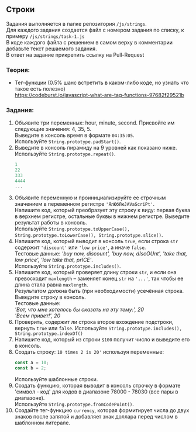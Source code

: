 ## Строки

Задания выполняется в папке репозитория `/js/strings`.  
Для каждого задания создается файл с номером задания по списку, к примеру `/js/strings/task-1.js`  
В коде каждого файла с решением в самом верху в комментарии добавьте текст решаемого задания.  
В ответ на задание прикрепить ссылку на Pull-Request

### Теория:
* Тег-функции (0.5% шанс встретить в каком-либо коде, но узнать что такое есть полезно)   
https://codeburst.io/javascript-what-are-tag-functions-97682f29521b

### Задания:
1. Объявите три переменных: hour, minute, second. Присвойте им следующие значения: 4, 35, 5.  
Выведите в консоль время в формате `04:35:05`.  
Используйте `String.prototype.padStart()`.
1. Выведите в консоль пирамиду на 9 уровней как показано ниже.  
Используйте `String.prototype.repeat()`.
    ```javascript
    1
    22
    333
    4444
    ...
    ```
1. Объявите переменную и проинициализируйте ее строчным значением в переменном регистре `'ЯлЮбЛюJAVaScriPt'`.  
Напишите код, который преобразует эту строку к виду: первая буква в верхнем регистре, остальные буквы в нижнем регистре.
Выведите результат работы в консоль.     
Используйте `String.prototype.toUpperCase(), String.prototype.toLowerCase(), String.prototype.slice()`.
1. Напишите код, который выводит в консоль `true`, если строка `str` содержит `'discount'` или `'low price'`, а иначе `false`.  
Тестовые данные: *'buy now, discount', 'buy now, dIscOUnt', 'take that, low price', 'low take that, prICE'*.  
Используйте `String.prototype.includes()`.
1. Напишите код, который проверяет длину строки `str`, и если она превосходит `maxlength` – заменяет конец `str` на `'...'`, так чтобы ее длина стала равна `maxlength`.  
Результатом должна быть (при необходимости) усечённая строка. Выведите строку в консоль.  
Тестовые данные:  
 *'Вот, что мне хотелось бы сказать на эту тему:', 20*  
 *'Всем привет!', 20*
1. Проверить, содержит ли строка второе вхождение подстроки, вернуть `true` или `false`. Используйте `String.prototype.includes(), String.prototype.indexOf()`
1. Напишите код, который из строки `$100` получит число и выведите его в консоль.
1. Создать строку: `10 times 2 is 20'` используя переменные:
    ```javascript
    const a = 10;
    const b = 2;
    ```
    Используйте шаблонные строки.
1. Создать функцию, которая выводит в консоль строчку в формате 'символ - код' для кодов в диапазоне 78000 - 78030 (все пары в диапазоне).  
Используйте `String.prototype.fromCodePoint()`.
1. Создайте тег-функцию `currency`, которая формитирует числа до двух знаков после запятой и добавляет знак доллара перед числом в шаблонном литерале.
